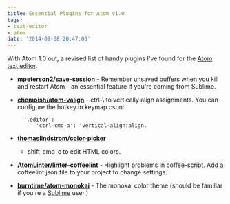 ```yaml
---
title: Essential Plugins for Atom v1.0
tags:
- text-editor
- atom
date: '2014-09-08 20:47:00'
---
```

With Atom 1.0 out, a revised list of handy plugins I've found for the [Atom text editor](https://atom.io/).

<!--more-->

* **[mpeterson2/save-session](https://github.com/mpeterson2/save-session)** - Remember unsaved buffers when you kill and restart Atom - an essential feature if you're coming from Sublime.
* **[chemoish/atom-valign](https://github.com/chemoish/atom-valign)** - ctrl-\ to vertically align assignments.
You can configure the hotkey in keymap.cson:

        '.editor':
            'ctrl-cmd-a': 'vertical-align:align.

* **[thomaslindstrom/color-picker](https://github.com/thomaslindstrom/color-picker)**
  - shift-cmd-c to edit HTML colors.
* **[AtomLinter/linter-coffeelint](https://github.com/AtomLinter/linter-coffeelint)** -
  Highlight problems in coffee-script.  Add a coffeelint.json file to your project to change settings.
* **[burntime/atom-monokai](https://github.com/burntime/atom-monokai)** - The monokai color theme (should be familiar if you're a [Sublime](http://www.sublimetext.com/) user.)
